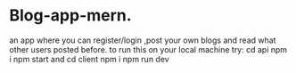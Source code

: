 # Blog-app-mern.
an app where you can register/login ,post your own blogs and read what other users posted before.
to run this on your local machine try:
cd api 
npm i
npm start
and cd client
npm i 
npm run dev

